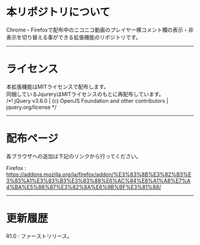 # 本リポジトリについて
Chrome・Firefoxで配布中のニコニコ動画のプレイヤー横コメント欄の表示・非表示を切り替える事ができる拡張機能のリポジトリです。
***
# ライセンス
本拡張機能はMITライセンスで配布します。  
同梱しているJqureryはMITライセンスのもとに再配布しています。  
/*! jQuery v3.6.0 | (c) OpenJS Foundation and other contributors | jquery.org/license */
***

# 配布ページ
各ブラウザへの追加は下記のリンクから行ってください。  

Firefox : https://addons.mozilla.org/ja/firefox/addon/%E3%83%8B%E3%82%B3%E3%83%A1%E3%83%B3%E3%83%88%E6%AC%84%E8%A1%A8%E7%A4%BA%E5%88%87%E3%82%8A%E6%9B%BF%E3%81%88/
***

# 更新履歴
R1.0 : ファーストリリース。  
